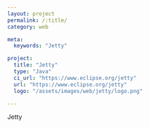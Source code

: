 ```yaml
---
layout: project
permalink: /:title/
category: web

meta:
  keywords: "Jetty"

project:
  title: "Jetty"
  type: "Java"
  ci_url: "https://www.eclipse.org/jetty"
  url: "https://www.eclipse.org/jetty"
  logo: "/assets/images/web/jetty/logo.png"

---
```

<p>Jetty</p>

